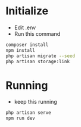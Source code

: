 # Initialize
- Edit .env
- Run this command
```sh
composer install
npm install
php artisan migrate --seed
php artisan storage:link
```
# Running
- keep this running
```sh
php artisan serve
npm run dev
```

